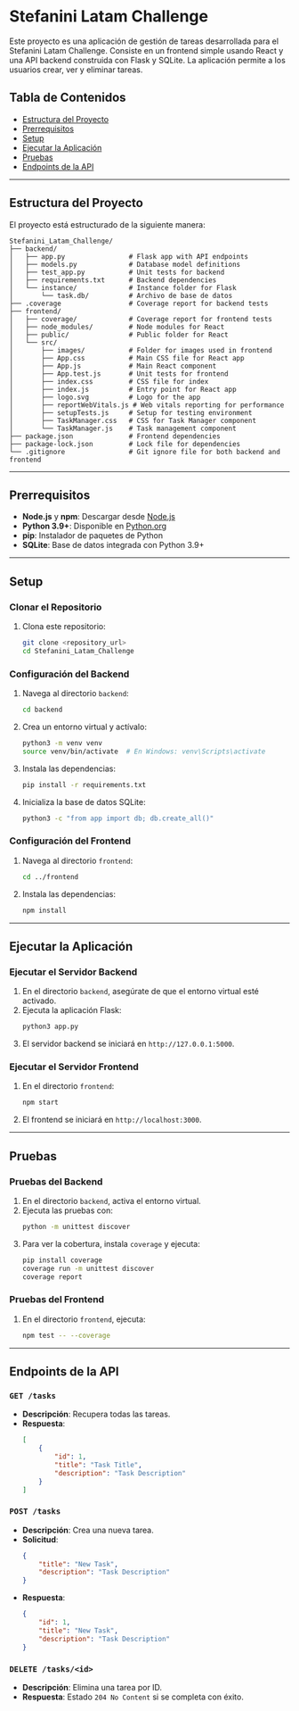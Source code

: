 # Stefanini Latam Challenge

Este proyecto es una aplicación de gestión de tareas desarrollada para el Stefanini Latam Challenge. Consiste en un frontend simple usando React y una API backend construida con Flask y SQLite. La aplicación permite a los usuarios crear, ver y eliminar tareas.

## Tabla de Contenidos
- [Estructura del Proyecto](#estructura-del-proyecto)
- [Prerrequisitos](#prerrequisitos)
- [Setup](#setup)
- [Ejecutar la Aplicación](#ejecutar-la-aplicacion)
- [Pruebas](#pruebas)
- [Endpoints de la API](#endpoints-de-la-api)

---

## Estructura del Proyecto

El proyecto está estructurado de la siguiente manera:

```
Stefanini_Latam_Challenge/
├── backend/
│   ├── app.py                # Flask app with API endpoints
│   ├── models.py             # Database model definitions
│   ├── test_app.py           # Unit tests for backend
│   ├── requirements.txt      # Backend dependencies
│   └── instance/             # Instance folder for Flask
│       └── task.db/          # Archivo de base de datos
├── .coverage                 # Coverage report for backend tests
├── frontend/
│   ├── coverage/             # Coverage report for frontend tests
│   ├── node_modules/         # Node modules for React
│   ├── public/               # Public folder for React
│   └── src/
│       ├── images/           # Folder for images used in frontend
│       ├── App.css           # Main CSS file for React app
│       ├── App.js            # Main React component
│       ├── App.test.js       # Unit tests for frontend
│       ├── index.css         # CSS file for index
│       ├── index.js          # Entry point for React app
│       ├── logo.svg          # Logo for the app
│       ├── reportWebVitals.js # Web vitals reporting for performance
│       ├── setupTests.js     # Setup for testing environment
│       ├── TaskManager.css   # CSS for Task Manager component
│       └── TaskManager.js    # Task management component
├── package.json              # Frontend dependencies
├── package-lock.json         # Lock file for dependencies
└── .gitignore                # Git ignore file for both backend and frontend
```

---

## Prerrequisitos

- **Node.js** y **npm**: Descargar desde [Node.js](https://nodejs.org/)
- **Python 3.9+**: Disponible en [Python.org](https://www.python.org/downloads/)
- **pip**: Instalador de paquetes de Python
- **SQLite**: Base de datos integrada con Python 3.9+

---

## Setup

### Clonar el Repositorio
1. Clona este repositorio:
    ```bash
    git clone <repository_url>
    cd Stefanini_Latam_Challenge
    ```

### Configuración del Backend
1. Navega al directorio `backend`:
    ```bash
    cd backend
    ```
2. Crea un entorno virtual y actívalo:
    ```bash
    python3 -m venv venv
    source venv/bin/activate  # En Windows: venv\Scripts\activate
    ```
3. Instala las dependencias:
    ```bash
    pip install -r requirements.txt
    ```
4. Inicializa la base de datos SQLite:
    ```bash
    python3 -c "from app import db; db.create_all()"
    ```

### Configuración del Frontend
1. Navega al directorio `frontend`:
    ```bash
    cd ../frontend
    ```
2. Instala las dependencias:
    ```bash
    npm install
    ```

---

## Ejecutar la Aplicación

### Ejecutar el Servidor Backend
1. En el directorio `backend`, asegúrate de que el entorno virtual esté activado.
2. Ejecuta la aplicación Flask:
    ```bash
    python3 app.py
    ```
3. El servidor backend se iniciará en `http://127.0.0.1:5000`.

### Ejecutar el Servidor Frontend
1. En el directorio `frontend`:
    ```bash
    npm start
    ```
2. El frontend se iniciará en `http://localhost:3000`.

---

## Pruebas

### Pruebas del Backend
1. En el directorio `backend`, activa el entorno virtual.
2. Ejecuta las pruebas con:
    ```bash
    python -m unittest discover
    ```
3. Para ver la cobertura, instala `coverage` y ejecuta:
    ```bash
    pip install coverage
    coverage run -m unittest discover
    coverage report
    ```

### Pruebas del Frontend
1. En el directorio `frontend`, ejecuta:
    ```bash
    npm test -- --coverage
    ```

---

## Endpoints de la API

### `GET /tasks`
- **Descripción**: Recupera todas las tareas.
- **Respuesta**:
    ```json
    [
        {
            "id": 1,
            "title": "Task Title",
            "description": "Task Description"
        }
    ]
    ```

### `POST /tasks`
- **Descripción**: Crea una nueva tarea.
- **Solicitud**:
    ```json
    {
        "title": "New Task",
        "description": "Task Description"
    }
    ```
- **Respuesta**:
    ```json
    {
        "id": 1,
        "title": "New Task",
        "description": "Task Description"
    }
    ```

### `DELETE /tasks/<id>`
- **Descripción**: Elimina una tarea por ID.
- **Respuesta**: Estado `204 No Content` si se completa con éxito.

